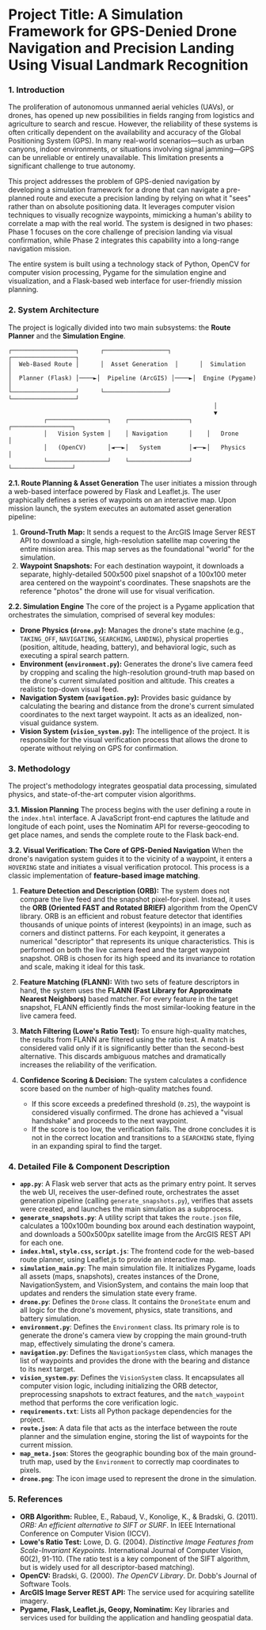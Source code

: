 # Project Title: A Simulation Framework for GPS-Denied Drone Navigation and Precision Landing Using Visual Landmark Recognition

### **1. Introduction**

The proliferation of autonomous unmanned aerial vehicles (UAVs), or drones, has opened up new possibilities in fields ranging from logistics and agriculture to search and rescue. However, the reliability of these systems is often critically dependent on the availability and accuracy of the Global Positioning System (GPS). In many real-world scenarios—such as urban canyons, indoor environments, or situations involving signal jamming—GPS can be unreliable or entirely unavailable. This limitation presents a significant challenge to true autonomy.

This project addresses the problem of GPS-denied navigation by developing a simulation framework for a drone that can navigate a pre-planned route and execute a precision landing by relying on what it "sees" rather than on absolute positioning data. It leverages computer vision techniques to visually recognize waypoints, mimicking a human's ability to correlate a map with the real world. The system is designed in two phases: Phase 1 focuses on the core challenge of precision landing via visual confirmation, while Phase 2 integrates this capability into a long-range navigation mission.

The entire system is built using a technology stack of Python, OpenCV for computer vision processing, Pygame for the simulation engine and visualization, and a Flask-based web interface for user-friendly mission planning.

### **2. System Architecture**

The project is logically divided into two main subsystems: the **Route Planner** and the **Simulation Engine**.

```
┌──────────────────┐      ┌──────────────────┐      ┌──────────────────┐
│  Web-Based Route │      │  Asset Generation  │      │  Simulation      │
│  Planner (Flask) │────►│  Pipeline (ArcGIS) │────►│  Engine (Pygame) │
└──────────────────┘      └──────────────────┘      └──────────────────┘
                                                          │
                                                          ▼
          ┌─────────────────┐    ┌─────────────────┐    ┌─────────────────┐
          │   Vision System │    │ Navigation      │    │   Drone         │
          │   (OpenCV)      │◄──►│   System        │◄──►│   Physics       │
          └─────────────────┘    └─────────────────┘    └─────────────────┘
```

**2.1. Route Planning & Asset Generation**
The user initiates a mission through a web-based interface powered by Flask and Leaflet.js. The user graphically defines a series of waypoints on an interactive map. Upon mission launch, the system executes an automated asset generation pipeline:
1.  **Ground-Truth Map:** It sends a request to the ArcGIS Image Server REST API to download a single, high-resolution satellite map covering the entire mission area. This map serves as the foundational "world" for the simulation.
2.  **Waypoint Snapshots:** For each destination waypoint, it downloads a separate, highly-detailed 500x500 pixel snapshot of a 100x100 meter area centered on the waypoint's coordinates. These snapshots are the reference "photos" the drone will use for visual verification.

**2.2. Simulation Engine**
The core of the project is a Pygame application that orchestrates the simulation, comprised of several key modules:
*   **Drone Physics (`drone.py`):** Manages the drone's state machine (e.g., `TAKING_OFF`, `NAVIGATING`, `SEARCHING`, `LANDING`), physical properties (position, altitude, heading, battery), and behavioral logic, such as executing a spiral search pattern.
*   **Environment (`environment.py`):** Generates the drone's live camera feed by cropping and scaling the high-resolution ground-truth map based on the drone's current simulated position and altitude. This creates a realistic top-down visual feed.
*   **Navigation System (`navigation.py`):** Provides basic guidance by calculating the bearing and distance from the drone's current simulated coordinates to the next target waypoint. It acts as an idealized, non-visual guidance system.
*   **Vision System (`vision_system.py`):** The intelligence of the project. It is responsible for the visual verification process that allows the drone to operate without relying on GPS for confirmation.

### **3. Methodology**

The project's methodology integrates geospatial data processing, simulated physics, and state-of-the-art computer vision algorithms.

**3.1. Mission Planning**
The process begins with the user defining a route in the `index.html` interface. A JavaScript front-end captures the latitude and longitude of each point, uses the Nominatim API for reverse-geocoding to get place names, and sends the complete route to the Flask back-end.

**3.2. Visual Verification: The Core of GPS-Denied Navigation**
When the drone's navigation system guides it to the vicinity of a waypoint, it enters a `HOVERING` state and initiates a visual verification protocol. This process is a classic implementation of **feature-based image matching**.

1.  **Feature Detection and Description (ORB):** The system does not compare the live feed and the snapshot pixel-for-pixel. Instead, it uses the **ORB (Oriented FAST and Rotated BRIEF)** algorithm from the OpenCV library. ORB is an efficient and robust feature detector that identifies thousands of unique points of interest (keypoints) in an image, such as corners and distinct patterns. For each keypoint, it generates a numerical "descriptor" that represents its unique characteristics. This is performed on both the live camera feed and the target waypoint snapshot. ORB is chosen for its high speed and its invariance to rotation and scale, making it ideal for this task.

2.  **Feature Matching (FLANN):** With two sets of feature descriptors in hand, the system uses the **FLANN (Fast Library for Approximate Nearest Neighbors)** based matcher. For every feature in the target snapshot, FLANN efficiently finds the most similar-looking feature in the live camera feed.

3.  **Match Filtering (Lowe's Ratio Test):** To ensure high-quality matches, the results from FLANN are filtered using the ratio test. A match is considered valid only if it is significantly better than the second-best alternative. This discards ambiguous matches and dramatically increases the reliability of the verification.

4.  **Confidence Scoring & Decision:** The system calculates a confidence score based on the number of high-quality matches found.
    *   If this score exceeds a predefined threshold (`0.25`), the waypoint is considered visually confirmed. The drone has achieved a "visual handshake" and proceeds to the next waypoint.
    *   If the score is too low, the verification fails. The drone concludes it is not in the correct location and transitions to a `SEARCHING` state, flying in an expanding spiral to find the target.

### **4. Detailed File & Component Description**

*   **`app.py`**: A Flask web server that acts as the primary entry point. It serves the web UI, receives the user-defined route, orchestrates the asset generation pipeline (calling `generate_snapshots.py`), verifies that assets were created, and launches the main simulation as a subprocess.
*   **`generate_snapshots.py`**: A utility script that takes the `route.json` file, calculates a 100x100m bounding box around each destination waypoint, and downloads a 500x500px satellite image from the ArcGIS REST API for each one.
*   **`index.html`, `style.css`, `script.js`**: The frontend code for the web-based route planner, using Leaflet.js to provide an interactive map.
*   **`simulation_main.py`**: The main simulation file. It initializes Pygame, loads all assets (maps, snapshots), creates instances of the Drone, NavigationSystem, and VisionSystem, and contains the main loop that updates and renders the simulation state every frame.
*   **`drone.py`**: Defines the `Drone` class. It contains the `DroneState` enum and all logic for the drone's movement, physics, state transitions, and battery simulation.
*   **`environment.py`**: Defines the `Environment` class. Its primary role is to generate the drone's camera view by cropping the main ground-truth map, effectively simulating the drone's camera.
*   **`navigation.py`**: Defines the `NavigationSystem` class, which manages the list of waypoints and provides the drone with the bearing and distance to its next target.
*   **`vision_system.py`**: Defines the `VisionSystem` class. It encapsulates all computer vision logic, including initializing the ORB detector, preprocessing snapshots to extract features, and the `match_waypoint` method that performs the core verification logic.
*   **`requirements.txt`**: Lists all Python package dependencies for the project.
*   **`route.json`**: A data file that acts as the interface between the route planner and the simulation engine, storing the list of waypoints for the current mission.
*   **`map_meta.json`**: Stores the geographic bounding box of the main ground-truth map, used by the `Environment` to correctly map coordinates to pixels.
*   **`drone.png`**: The icon image used to represent the drone in the simulation.

### **5. References**

*   **ORB Algorithm:** Rublee, E., Rabaud, V., Konolige, K., & Bradski, G. (2011). *ORB: An efficient alternative to SIFT or SURF*. In IEEE International Conference on Computer Vision (ICCV).
*   **Lowe's Ratio Test:** Lowe, D. G. (2004). *Distinctive Image Features from Scale-Invariant Keypoints*. International Journal of Computer Vision, 60(2), 91-110. (The ratio test is a key component of the SIFT algorithm, but is widely used for all descriptor-based matching).
*   **OpenCV:** Bradski, G. (2000). *The OpenCV Library*. Dr. Dobb's Journal of Software Tools.
*   **ArcGIS Image Server REST API:** The service used for acquiring satellite imagery.
*   **Pygame, Flask, Leaflet.js, Geopy, Nominatim:** Key libraries and services used for building the application and handling geospatial data.